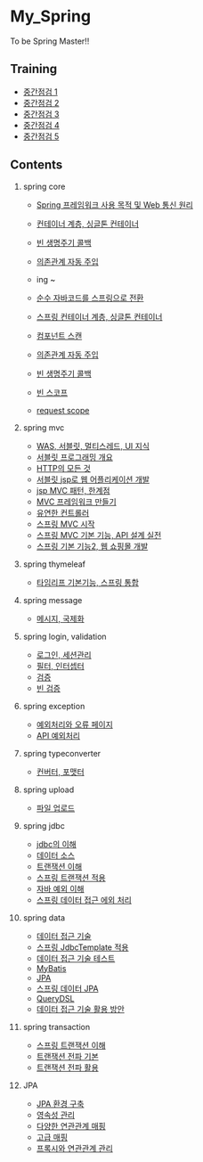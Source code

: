 # My_Spring
To be Spring Master!!

## Training

   - [중간점검 1](https://hsb422.tistory.com/entry/%E3%85%81spring-PART%EC%A4%91%EA%B0%84%EC%A0%90%EA%B2%80-1)
   - [중간점검 2](https://hsb422.tistory.com/entry/spring-PART%EC%A4%91%EA%B0%84%EC%A0%90%EA%B2%80-2)
   - [중간점검 3](https://hsb422.tistory.com/entry/spring-PART%EC%A4%91%EA%B0%84%EC%A0%90%EA%B2%80-3)
   - [중간점검 4](https://hsb422.tistory.com/entry/spring-PART%EC%A4%91%EA%B0%84%EC%A0%90%EA%B2%80-4)
   - [중간점검 5](https://hsb422.tistory.com/entry/spring-PART%EC%A4%91%EA%B0%84%EC%A0%90%EA%B2%80-5)

## Contents    
01. spring core
    - [Spring 프레임워크 사용 목적 및 Web 통신 원리](https://hsb422.tistory.com/entry/%EB%AC%B8%EB%B2%95-2)    
    - [컨테이너 계층, 싱글톤 컨테이너](https://hsb422.tistory.com/entry/%EB%AC%B8%EB%B2%95-%EC%BB%A8%ED%85%8C%EC%9D%B4%EB%84%88-%EA%B3%84%EC%B8%B5-%EC%8B%B1%EA%B8%80%ED%86%A4-%EC%BB%A8%ED%85%8C%EC%9D%B4%EB%84%88)
    - [빈 생명주기 콜백](https://hsb422.tistory.com/entry/s)
    - [의존관계 자동 주입](https://hsb422.tistory.com/entry/%EB%AC%B8%EB%B2%95-%EC%BB%B4%ED%8F%AC%EB%84%8C%ED%8A%B8-%EC%8A%A4%EC%BA%94)
    - ing ~


    - [순수 자바코드를 스프링으로 전환](https://hsb422.tistory.com/entry/%E3%85%81spring-PART)
    - [스프링 컨테이너 계층, 싱글톤 컨테이너](https://hsb422.tistory.com/entry/%E3%85%81spring-PART%EC%8A%A4%ED%94%84%EB%A7%81-%EC%BB%A8%ED%85%8C%EC%9D%B4%EB%84%88-%EA%B3%84%EC%B8%B5-%EC%8B%B1%EA%B8%80%ED%86%A4-%EC%BB%A8%ED%85%8C%EC%9D%B4%EB%84%88)
    - [컴포넌트 스캔](https://hsb422.tistory.com/entry/%E3%85%81spring-PART%EC%BB%B4%ED%8F%AC%EB%84%8C%ED%8A%B8-%EC%8A%A4%EC%BA%94)
    - [의존관계 자동 주입](https://hsb422.tistory.com/entry/%E3%85%81spring-PART%EC%9D%98%EC%A1%B4%EA%B4%80%EA%B3%84-%EC%9E%90%EB%8F%99-%EC%A3%BC%EC%9E%85)
    - [빈 생명주기 콜백](https://hsb422.tistory.com/entry/s)
    - [빈 스코프](https://hsb422.tistory.com/entry/%E3%84%B9%E3%85%87%E3%84%B4)
    - [request scope](https://hsb422.tistory.com/entry/spring-PARTrequest-scope)


2. spring mvc
    - [WAS, 서블릿, 멀티스레드, UI 지식](https://hsb422.tistory.com/entry/%E3%85%8E)
    - [서블릿 프로그래밍 개요](https://hsb422.tistory.com/entry/%E3%85%81spring-PART%EC%84%9C%EB%B8%94%EB%A6%BF)
    - [HTTP의 모든 것](https://hsb422.tistory.com/entry/%E3%85%81-spring-PARTHTTP%EC%9D%98-%EB%AA%A8%EB%93%A0-%EA%B2%83-1)
    - [서블릿 jsp로 웹 어플리케이션 개발](https://hsb422.tistory.com/entry/%E3%85%81spring-PART%EC%84%9C%EB%B8%94%EB%A6%BF-jsp%EB%A1%9C-%EC%9B%B9-%EC%96%B4%ED%94%8C%EB%A6%AC%EC%BC%80%EC%9D%B4%EC%85%98-%EA%B0%9C%EB%B0%9C)
    - [jsp MVC 패턴, 한계점](https://hsb422.tistory.com/entry/spring-PARTJSP-MVC-%ED%8C%A8%ED%84%B4-%ED%95%9C%EA%B3%84%EC%A0%90)
    - [MVC 프레임워크 만들기](https://hsb422.tistory.com/entry/spring-PARTMVC-%ED%94%84%EB%A0%88%EC%9E%84%EC%9B%8C%ED%81%AC-%EB%A7%8C%EB%93%A4%EA%B8%B0)
    - [유연한 컨트롤러](https://hsb422.tistory.com/entry/%E3%85%81spring-PART%EC%9C%A0%EC%97%B0%ED%95%9C-%EC%BB%A8%ED%8A%B8%EB%A1%A4%EB%9F%AC)
    - [스프링 MVC 시작](https://hsb422.tistory.com/entry/spring-PART%EC%8A%A4%ED%94%84%EB%A7%81-MVC)
    - [스프링 MVC 기본 기능, API 설계 실전](https://hsb422.tistory.com/entry/ew)
    - [스프링 기본 기능2, 웹 쇼핑몰 개발](https://hsb422.tistory.com/entry/%E3%85%81spring-PART%EC%8A%A4%ED%94%84%EB%A7%81-%EA%B8%B0%EB%B3%B8-%EA%B8%B0%EB%8A%A5-2)


3. spring thymeleaf
    - [타임리프 기본기능, 스프링 통합](https://hsb422.tistory.com/entry/fd-2)


4. spring message
    - [메시지, 국제화](https://hsb422.tistory.com/entry/%E3%85%81spring-PART%EB%A9%94%EC%8B%9C%EC%A7%80-%EA%B5%AD%EC%A0%9C%ED%99%94)


5. spring login, validation
    - [로그인, 세션관리](https://hsb422.tistory.com/entry/spring-PART%EB%A1%9C%EA%B7%B8%EC%9D%B8-%EC%84%B8%EC%85%98%EA%B4%80%EB%A6%AC)
    - [필터, 인터셉터](https://hsb422.tistory.com/entry/spring-PART%ED%95%84%ED%84%B0)
    - [검증](https://hsb422.tistory.com/entry/ds)
    - [빈 검증](https://hsb422.tistory.com/entry/%E3%85%81spring-PART%EB%B9%88-%EA%B2%80%EC%A6%9D)


6. spring exception
    - [예외처리와 오류 페이지](https://hsb422.tistory.com/entry/gfg)
    - [API 예외처리](https://hsb422.tistory.com/entry/spring-PARTAPI-%EC%98%88%EC%99%B8%EC%B2%98%EB%A6%AC)


7. spring typeconverter
    - [컨버터, 포맷터](https://hsb422.tistory.com/entry/%E3%85%81spring-PART%EC%BB%A8%EB%B2%84%ED%84%B0-%ED%8F%AC%EB%A7%B7%ED%84%B0)
    

8. spring upload
    - [파일 업로드](https://hsb422.tistory.com/entry/%E3%85%81spring-PART%ED%8C%8C%EC%9D%BC-%EC%97%85%EB%A1%9C%EB%93%9C)


9. spring jdbc
    - [jdbc의 이해](https://hsb422.tistory.com/entry/%E3%85%81spring-PARTJDBC%EC%9D%98-%EC%9D%B4%ED%95%B4)
    - [데이터 소스](https://hsb422.tistory.com/entry/%E3%85%87%E3%84%B4%E3%84%B9)
    - [트랜잭션 이해](https://hsb422.tistory.com/entry/spring-PART%ED%8A%B8%EB%9E%9C%EC%9E%AD%EC%85%98)
    - [스프링 트랜잭션 적용](https://hsb422.tistory.com/entry/spring)
    - [자바 예외 이해](https://hsb422.tistory.com/entry/%E3%85%81spring-PART%EC%9E%90%EB%B0%94-%EC%98%88%EC%99%B8-%EC%9D%B4%ED%95%B4)
    - [스프링 데이터 접근 에외 처리](https://hsb422.tistory.com/entry/%E3%84%B4)

10. spring data
    - [데이터 접근 기술](https://hsb422.tistory.com/entry/%E3%85%87%E3%84%B4%E3%85%81)
    - [스프링 JdbcTemplate 적용](https://hsb422.tistory.com/entry/spring-PART%EC%8A%A4%ED%94%84%EB%A7%81-JdbcTemplate-%EC%A0%81%EC%9A%A9)
    - [데이터 접근 기술 테스트](https://hsb422.tistory.com/entry/%E3%84%B9%E3%85%87-1)
    - [MyBatis](https://hsb422.tistory.com/entry/%E3%85%81spring-PARTMyBatis)
    - [JPA](https://hsb422.tistory.com/entry/%E3%85%81spring-PARTJPA)
    - [스프링 데이터 JPA](https://hsb422.tistory.com/entry/spring-PART%EC%8A%A4%ED%94%84%EB%A7%81-%EB%8D%B0%EC%9D%B4%ED%84%B0-JPA)
    - [QueryDSL](https://hsb422.tistory.com/entry/spring-PARTQuerydsl)
    - [데이터 접근 기술 활용 방안](https://hsb422.tistory.com/entry/%E3%85%81spring-PART%EB%8D%B0%EC%9D%B4%ED%84%B0-%EC%A0%91%EA%B7%BC-%EA%B8%B0%EC%88%A0-%ED%99%9C%EC%9A%A9-%EB%B0%A9%EC%95%88)

11. spring transaction
    - [스프링 트랜잭션 이해](https://hsb422.tistory.com/entry/%E3%85%81spring-PART%EC%8A%A4%ED%94%84%EB%A7%81-%ED%8A%B8%EB%9E%9C%EC%9E%AD%EC%85%98-%EC%9D%B4%ED%95%B4)
    - [트랜잭션 전파 기본](https://hsb422.tistory.com/entry/%E3%85%87%E3%84%B4)
    - [트랜잭션 전파 활용](https://hsb422.tistory.com/entry/%E3%85%85%E3%84%B1)

12. JPA
    - [JPA 환경 구축](https://hsb422.tistory.com/entry/%E3%85%81JPA-PARTJPA-%ED%99%98%EA%B2%BD-%EA%B5%AC%EC%B6%95-%EB%B0%8F-%EC%8B%A4%EC%8A%B5)
    - [영속성 관리](https://hsb422.tistory.com/entry/%E3%85%81JPA-PART%EC%98%81%EC%86%8D%EC%84%B1-%EA%B4%80%EB%A6%AC)
    - [다양한 연관관계 매핑](https://hsb422.tistory.com/entry/%E3%85%81JPA-PART)
    - [고급 매핑](https://hsb422.tistory.com/entry/%E3%85%81JPA-PART%EA%B3%A0%EA%B8%89-%EB%A7%A4%ED%95%91)
    - [프록시와 연관관계 관리](https://hsb422.tistory.com/entry/%E3%85%81%ED%94%84%EB%A1%9D%EC%8B%9C%EC%99%80-%EC%97%B0%EA%B4%80%EA%B4%80%EA%B3%84-%EA%B4%80%EB%A6%AC)
